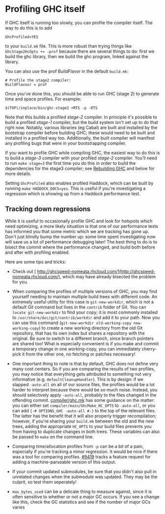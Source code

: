 # Profiling GHC itself



If GHC itself is running too slowly, you can profile the compiler itself.  The way to do this is to add


```wiki
GhcProfiled=YES 
```


to your `build.mk` file.  This is more robust than trying things like `GhcStage2HcOpts += -prof` because there are several things to do: first we build the ghc library, then we build the ghc program, linked against the library.



You can also use the prof BuildFlavor in the default `build.mk`:


```wiki
# Profile the stage2 compiler:
BuildFlavour = prof
```


Once you've done this, you should be able to run GHC (stage 2) to generate time and space profiles. For example:


```wiki
$(TOP)/inplace/bin/ghc-stage2 +RTS -p -RTS
```


Note that this builds a profiled *stage-2* compiler.  In principle it's possible to build a profiled *stage-1* compiler, but the build system isn't set up to do that right now.  Notably, various libraries (eg Cabal) are built and installed by the bootstrap compiler before building GHC; these would need to be built and installed in a profiled way too. Additionally, the built compiler will manifest any profiling bugs that were in your bootstrapping compiler.



If you want to profile GHC while compiling GHC, the easiest way to do this is to build a *stage-3* compiler with your profiled *stage-2* compiler. You’ll need to run `make stage=3` the first time you do this in order to build the dependencies for the stage3 compiler; see [Rebuilding GHC](building/using#rebuilding-the-ghc-binary-after-making-changes) and below for more details.



Setting `GhcProfiled` also enables profiled Haddock, which can be built by running `make HADDOCK_DOCS=yes`. This is useful if you're investigating a regression which is showing up from a Haddock performance test.


## Tracking down regressions



While it is useful to occasionally profile GHC and look for hotspots which need optimizing, a more likely situation is that one of our performance tests has informed you that some metric which we are tracking has gone up. Don't just blindly bump the number up: some time spent investigating now will save us a lot of performance debugging later!  The best thing to do is to bisect the commit where the performance changed, and build both before and after with profiling enabled.



Here are some tips and tricks:


- Check out [
  http://ghcspeed-nomeata.rhcloud.com/](http://ghcspeed-nomeata.rhcloud.com/), which may have already bisected the problem for you.

- When comparing the profiles of multiple versions of GHC, you may find yourself needing to maintain multiple build trees with different code. An extremely useful utility for this case is `git-new-workdir`, which is not a default Git command but lives in the `contrib` folder of Git. You can `locate git-new-workdir` to find your copy; it is most commonly installed to `/usr/share/doc/git/contrib/workdir` and add it to your path.  Now you can use this command (`git-new-workdir old-working-copy new-working-copy`) to create a new working directory from the old Git repository, that has its own index but shares a repository with the original. Be sure to switch to a different branch, since branch pointers are shared too! What is especially convenient is if you make and commit a temporary change in one working-copy, you can immediately cherry-pick it from the other one, no fetching or patches necessary!

- One important thing to note is that by default, GHC does not define very many cost centers. So if you are comparing the results of two profiles, you may notice that everything gets attributed to something not very informative (e.g. `defaultCleanupHandler`). This is by design: if we slapped `-auto-all` on all of our source files, the profiles would be a lot harder to interpret because there would be so much noise. Instead, you should selectively apply `-auto-all`, probably to the files changed in the offending commit. [compiler/ghc.mk](/trac/ghc/browser/ghc/compiler/ghc.mk) has some guidance on the matter: you can either set `compiler/main/GhcMake_HC_OPTS` to `-auto-all`, or you can add `{-# OPTIONS_GHC -auto-all #-}` to the top of the relevant files. The latter has the benefit that it will also properly trigger recompilation; however, if you're sharing your ``build.mk`` between the old and the new trees, adding the appropriate `HC_OPTS` to your build files prevents you from having to duplicate changes in both trees. These variables can also be passed to `make` on the command line.

- Comparing time/allocation profiles from `-p` can be a bit of a pain, especially if you're tracking a minor regression. It would be nice if there was a tool for comparing profiles. [\#9419](https://gitlab.staging.haskell.org/ghc/ghc/issues/9419) tracks a feature request for adding a machine-parseable version of this output.

- If your commit updated submodules, be sure that you didn't also pull in unrelated changes when the submodule was updated. They may be the culprit, so test them seperately!

- `max_bytes_used` can be a delicate thing to measure against, since it is often sensitive to whether or not a major GC occurs. If you see a change like this, check the GC statistics and see if the number of major GCs varies
